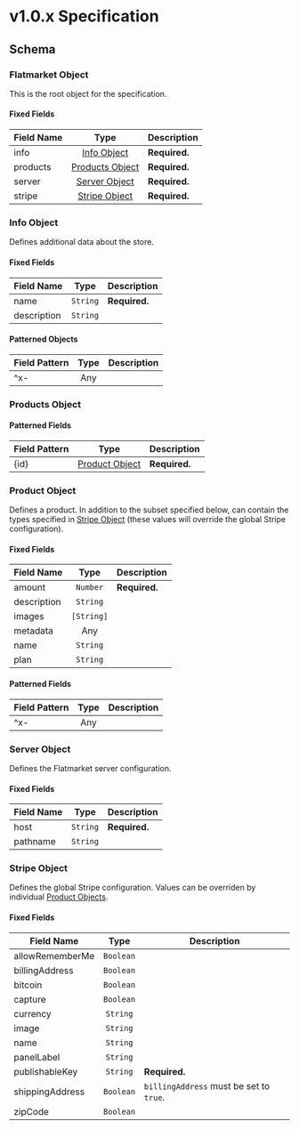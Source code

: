 # v1.0.x Specification

## Schema

### Flatmarket Object

This is the root object for the specification.

#### Fixed Fields

Field Name | Type | Description
---|:---:|---
info | [Info Object](#info-object) | **Required.**
products | [Products Object](#products-object) | **Required.**
server | [Server Object](#server-object) | **Required.**
stripe | [Stripe Object](#stripe-object) | **Required.**

### Info Object

Defines additional data about the store.

#### Fixed Fields

Field Name | Type | Description
---|:---:|---
name | `String` | **Required.**
description | `String` |

#### Patterned Objects

Field Pattern | Type | Description
---|:---:|---
^x- | Any |

### Products Object

#### Patterned Fields

Field Pattern | Type | Description
---|:---:|---
{id} | [Product Object](#product-object) | **Required.**

### Product Object

Defines a product. In addition to the subset specified below, can contain the types specified in [Stripe Object](#stripe-object) (these values will override the global Stripe configuration).

#### Fixed Fields

Field Name | Type | Description
---|:---:|---
amount | `Number` | **Required.**
description | `String` |
images | `[String]` |
metadata | Any |
name | `String` |
plan | `String` |

#### Patterned Fields

Field Pattern | Type | Description
---|:---:|---
^x- | Any |

### Server Object

Defines the Flatmarket server configuration.

#### Fixed Fields

Field Name | Type | Description
---|:---:|---
host | `String` | **Required.**
pathname | `String` |

### Stripe Object

Defines the global Stripe configuration. Values can be overriden by individual [Product Objects](#product-object).

#### Fixed Fields

Field Name | Type | Description
---|:---:|---
allowRememberMe | `Boolean` |
billingAddress | `Boolean` |
bitcoin | `Boolean` |
capture | `Boolean` |
currency | `String` |
image | `String` |
name | `String` |
panelLabel | `String` |
publishableKey | `String` | **Required.**
shippingAddress | `Boolean` | `billingAddress` must be set to `true`.
zipCode | `Boolean` |
